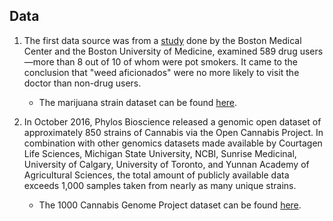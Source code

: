 ## Data

1. The first data source was from a [study](https://www.sciencedaily.com/releases/2013/09/130923143638.htm) done by the Boston Medical Center and the Boston University of Medicine, examined 589 drug users—more than 8 out of 10 of whom were pot smokers. It came to the conclusion that "weed aficionados" were no more likely to visit the doctor than non-drug users.
    + The marijuana strain dataset can be found [here](https://www.kaggle.com/kingburrito666/cannabis-strains).

2. In October 2016, Phylos Bioscience released a genomic open dataset of approximately 850 strains of Cannabis via the Open Cannabis Project. In combination with other genomics datasets made available by Courtagen Life Sciences, Michigan State University, NCBI, Sunrise Medicinal, University of Calgary, University of Toronto, and Yunnan Academy of Agricultural Sciences, the total amount of publicly available data exceeds 1,000 samples taken from nearly as many unique strains.
    + The 1000 Cannabis Genome Project dataset can be found [here](https://www.kaggle.com/bigquery/genomics-cannabis).
